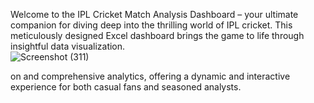 Welcome to the IPL Cricket Match Analysis Dashboard – your ultimate companion for diving deep into the thrilling world of IPL cricket. This meticulously designed Excel dashboard brings the game to life through insightful data visualization.  
![Screenshot (311)](https://github.com/PRATIK-PHALE/IPL-Aynalysis-Dashboard-Excel/assets/94870421/faf074f0-222d-4387-b3b6-47339984163b)



on and comprehensive analytics, offering a dynamic and interactive experience for both casual fans and seasoned analysts.
